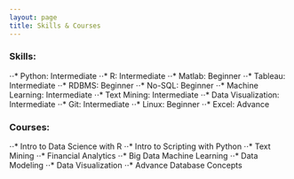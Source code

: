 ```yaml
---
layout: page
title: Skills & Courses
---
```


### Skills:
⋅⋅* Python: Intermediate
⋅⋅* R: Intermediate
⋅⋅* Matlab: Beginner
⋅⋅* Tableau: Intermediate
⋅⋅* RDBMS: Beginner
⋅⋅* No-SQL: Beginner
⋅⋅* Machine Learning: Intermediate 
⋅⋅* Text Mining: Intermediate
⋅⋅* Data Visualization: Intermediate
⋅⋅* Git: Intermediate
⋅⋅* Linux: Beginner
⋅⋅* Excel: Advance

### Courses:
⋅⋅* Intro to Data Science with R
⋅⋅* Intro to Scripting with Python
⋅⋅* Text Mining
⋅⋅* Financial Analytics
⋅⋅* Big Data Machine Learning 
⋅⋅* Data Modeling
⋅⋅* Data Visualization
⋅⋅* Advance Database Concepts
